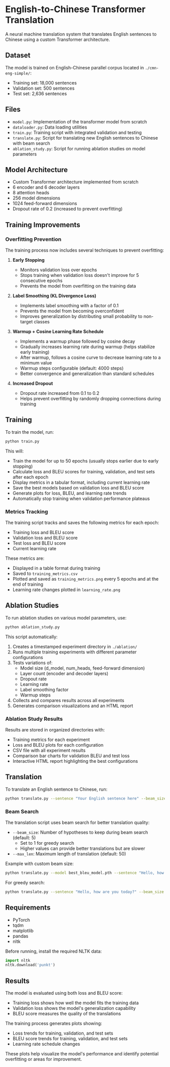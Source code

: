 # English-to-Chinese Transformer Translation

A neural machine translation system that translates English sentences to Chinese using a custom Transformer architecture.

## Dataset

The model is trained on English-Chinese parallel corpus located in `./cmn-eng-simple/`:
- Training set: 18,000 sentences
- Validation set: 500 sentences
- Test set: 2,636 sentences

## Files

- `model.py`: Implementation of the transformer model from scratch
- `dataloader.py`: Data loading utilities
- `train.py`: Training script with integrated validation and testing
- `translate.py`: Script for translating new English sentences to Chinese with beam search
- `ablation_study.py`: Script for running ablation studies on model parameters

## Model Architecture

- Custom Transformer architecture implemented from scratch
- 6 encoder and 6 decoder layers
- 8 attention heads
- 256 model dimensions
- 1024 feed-forward dimensions
- Dropout rate of 0.2 (increased to prevent overfitting)

## Training Improvements

### Overfitting Prevention

The training process now includes several techniques to prevent overfitting:

1. **Early Stopping**
   - Monitors validation loss over epochs
   - Stops training when validation loss doesn't improve for 5 consecutive epochs
   - Prevents the model from overfitting on the training data

2. **Label Smoothing (KL Divergence Loss)**
   - Implements label smoothing with a factor of 0.1
   - Prevents the model from becoming overconfident
   - Improves generalization by distributing small probability to non-target classes

3. **Warmup + Cosine Learning Rate Schedule**
   - Implements a warmup phase followed by cosine decay
   - Gradually increases learning rate during warmup (helps stabilize early training)
   - After warmup, follows a cosine curve to decrease learning rate to a minimum value
   - Warmup steps configurable (default: 4000 steps)
   - Better convergence and generalization than standard schedules

4. **Increased Dropout**
   - Dropout rate increased from 0.1 to 0.2
   - Helps prevent overfitting by randomly dropping connections during training

## Training

To train the model, run:

```bash
python train.py
```

This will:
- Train the model for up to 50 epochs (usually stops earlier due to early stopping)
- Calculate loss and BLEU scores for training, validation, and test sets after each epoch
- Display metrics in a tabular format, including current learning rate
- Save the best models based on validation loss and BLEU score
- Generate plots for loss, BLEU, and learning rate trends
- Automatically stop training when validation performance plateaus

### Metrics Tracking

The training script tracks and saves the following metrics for each epoch:
- Training loss and BLEU score
- Validation loss and BLEU score
- Test loss and BLEU score
- Current learning rate

These metrics are:
- Displayed in a table format during training
- Saved to `training_metrics.csv`
- Plotted and saved as `training_metrics.png` every 5 epochs and at the end of training
- Learning rate changes plotted in `learning_rate.png`

## Ablation Studies

To run ablation studies on various model parameters, use:

```bash
python ablation_study.py
```

This script automatically:
1. Creates a timestamped experiment directory in `./ablation/`
2. Runs multiple training experiments with different parameter configurations
3. Tests variations of:
   - Model size (d_model, num_heads, feed-forward dimension)
   - Layer count (encoder and decoder layers)
   - Dropout rate
   - Learning rate
   - Label smoothing factor
   - Warmup steps
4. Collects and compares results across all experiments
5. Generates comparison visualizations and an HTML report

### Ablation Study Results

Results are stored in organized directories with:
- Training metrics for each experiment
- Loss and BLEU plots for each configuration
- CSV file with all experiment results
- Comparison bar charts for validation BLEU and test loss
- Interactive HTML report highlighting the best configurations

## Translation

To translate an English sentence to Chinese, run:

```bash
python translate.py --sentence "Your English sentence here" --beam_size 5
```

### Beam Search

The translation script uses beam search for better translation quality:

- `--beam_size`: Number of hypotheses to keep during beam search (default: 5)
  - Set to 1 for greedy search
  - Higher values can provide better translations but are slower
- `--max_len`: Maximum length of translation (default: 50)

Example with custom beam size:

```bash
python translate.py --model best_bleu_model.pth --sentence "Hello, how are you today?" --beam_size 10
```

For greedy search:

```bash
python translate.py --sentence "Hello, how are you today?" --beam_size 1
```

## Requirements

- PyTorch
- tqdm
- matplotlib
- pandas
- nltk

Before running, install the required NLTK data:

```python
import nltk
nltk.download('punkt')
```

## Results

The model is evaluated using both loss and BLEU score:
- Training loss shows how well the model fits the training data
- Validation loss shows the model's generalization capability
- BLEU score measures the quality of the translations

The training process generates plots showing:
- Loss trends for training, validation, and test sets
- BLEU score trends for training, validation, and test sets
- Learning rate schedule changes

These plots help visualize the model's performance and identify potential overfitting or areas for improvement.
